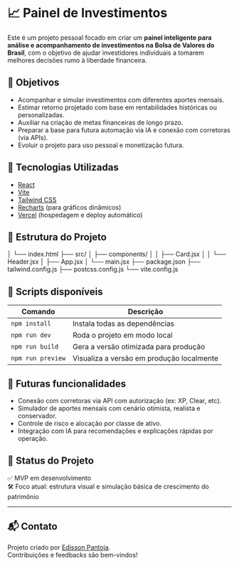 # 📈 Painel de Investimentos

Este é um projeto pessoal focado em criar um **painel inteligente para análise e acompanhamento de investimentos na Bolsa de Valores do Brasil**, com o objetivo de ajudar investidores individuais a tomarem melhores decisões rumo à liberdade financeira.

## 🚀 Objetivos

- Acompanhar e simular investimentos com diferentes aportes mensais.
- Estimar retorno projetado com base em rentabilidades históricas ou personalizadas.
- Auxiliar na criação de metas financeiras de longo prazo.
- Preparar a base para futura automação via IA e conexão com corretoras (via APIs).
- Evoluir o projeto para uso pessoal e monetização futura.

## 🧱 Tecnologias Utilizadas

- [React](https://reactjs.org/)
- [Vite](https://vitejs.dev/)
- [Tailwind CSS](https://tailwindcss.com/)
- [Recharts](https://recharts.org/en-US) (para gráficos dinâmicos)
- [Vercel](https://vercel.com/) (hospedagem e deploy automático)

## 📂 Estrutura do Projeto
│ └── index.html
├── src/
│ ├── components/
│ │ ├── Card.jsx
│ │ └── Header.jsx
│ ├── App.jsx
│ └── main.jsx
├── package.json
├── tailwind.config.js
├── postcss.config.js
└── vite.config.js

## 🔧 Scripts disponíveis

| Comando        | Descrição                      |
|----------------|--------------------------------|
| `npm install`  | Instala todas as dependências  |
| `npm run dev`  | Roda o projeto em modo local   |
| `npm run build`| Gera a versão otimizada para produção |
| `npm run preview` | Visualiza a versão em produção localmente |

## 🌱 Futuras funcionalidades

- Conexão com corretoras via API com autorização (ex: XP, Clear, etc).
- Simulador de aportes mensais com cenário otimista, realista e conservador.
- Controle de risco e alocação por classe de ativo.
- Integração com IA para recomendações e explicações rápidas por operação.

## 📌 Status do Projeto

✅ MVP em desenvolvimento  
🛠️ Foco atual: estrutura visual e simulação básica de crescimento do patrimônio

---

## 📬 Contato

Projeto criado por [Edisson Pantoja](https://github.com/edisson-pantoja).  
Contribuições e feedbacks são bem-vindos!

